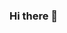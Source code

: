 ### Hi there 👋


<div style="display: inline-block">
  <i class="devicon-javascript-plain colored"></i>
  <i class="devicon-javascript-plain colored"></i>
</div>
